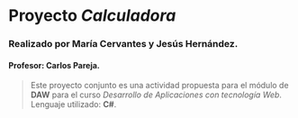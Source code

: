 # Proyecto _**Calculadora**_
### Realizado por María Cervantes y Jesús Hernández. 

#### Profesor: **Carlos Pareja**.
> Este proyecto conjunto es una actividad propuesta para el módulo de **DAW** para el curso _Desarrollo de Aplicaciones con tecnología Web_.
> Lenguaje utilizado: **C#**.
 
